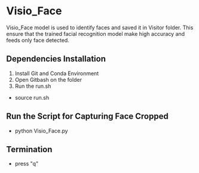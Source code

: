 # Visio_Face
Visio_Face model is used to identify faces and saved it in Visitor folder. This ensure that the trained facial recognition model make high accuracy and feeds only face detected.

## Dependencies Installation
1. Install Git and Conda Environment
2. Open Gitbash on the folder
3. Run the run.sh
  - source run.sh

## Run the Script for Capturing Face Cropped
  - python Visio_Face.py
  
## Termination
- press "q" 